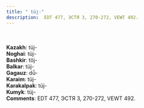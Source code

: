 ```yaml
---
title: " tüj-"
description:  EDT 477, ЭСТЯ 3, 270-272, VEWT 492.
---
```

<p data-pagefind-weight="0.5">
<strong></strong><br><br>
<strong>Kazakh</strong>:  tüj-<br>
<strong>Noghai</strong>:  tüj-<br>
<strong>Bashkir</strong>:  töj-<br>
<strong>Balkar</strong>:  tüj-<br>
<strong>Gagauz</strong>:  dǖ-<br>
<strong>Karaim</strong>:  tüj-<br>
<strong>Karakalpak</strong>:  tüj-<br>
<strong>Kumyk</strong>:  tüj-<br>
<strong>Comments</strong>:  EDT 477, ЭСТЯ 3, 270-272, VEWT 492.<br>

</p>
